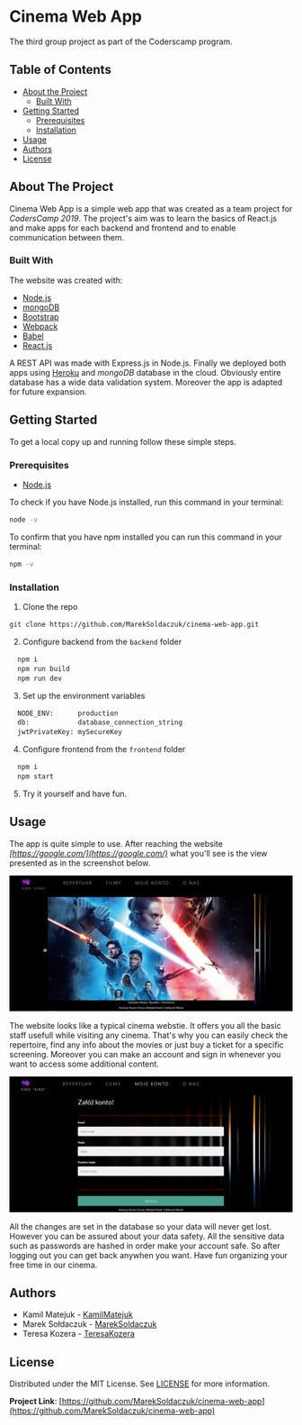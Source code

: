 # Cinema Web App
 The third group project as part of the Coderscamp program.

<!-- TABLE OF CONTENTS -->
## Table of Contents

* [About the Project](#about-the-project)
  * [Built With](#built-with)
* [Getting Started](#getting-started)
  * [Prerequisites](#prerequisites)
  * [Installation](#installation)
* [Usage](#usage)
* [Authors](#authors)
* [License](#license)

<!-- ABOUT THE PROJECT -->
## About The Project

  Cinema Web App is a simple web app that was created as a team project for *CodersCamp 2019*.
  The project's aim was to learn the basics of React.js and make apps for each backend and frontend and to enable communication between them.


### Built With
The website was created with:
* [Node.js](https://nodejs.org)
* [mongoDB](https://www.mongodb.com/)
* [Bootstrap](https://getbootstrap.com)
* [Webpack](https://webpack.js.org/)
* [Babel](https://babeljs.io/)
* [React.js](https://reactjs.org/)

A REST API was made with Express.js in Node.js.
Finally we deployed both apps using [Heroku](https://heroku.com) and *mongoDB* database in the cloud. Obviously entire database has a wide data validation system. Moreover the app is adapted for future expansion.

<!-- GETTING STARTED -->
## Getting Started

To get a local copy up and running follow these simple steps.

### Prerequisites

* [Node.js](https://nodejs.org)

To check if you have Node.js installed, run this command in your terminal:
```sh
node -v
```

To confirm that you have npm installed you can run this command in your terminal:
```sh
npm -v
```

### Installation

1. Clone the repo
```sh
git clone https://github.com/MarekSoldaczuk/cinema-web-app.git
```
2. Configure backend from the `backend` folder
```sh
  npm i
  npm run build
  npm run dev
```
3. Set up the environment variables
```sh
  NODE_ENV:      production
  db:            database_connection_string
  jwtPrivateKey: mySecureKey
```
4. Configure frontend from the `frontend` folder
```sh
  npm i
  npm start
```
5. Try it yourself and have fun.


<!-- USAGE EXAMPLES -->
## Usage
The app is quite simple to use. After reaching the website _[https://google.com/](https://google.com/)_ what you'll see is the view presented as in the screenshot below.

![](frontend/src/img/indexScreen.png)

The website looks like a typical cinema webstie. It offers you all the basic staff usefull while visiting any cinema. That's why you can easily check the repertoire, find any info about the movies or just buy a ticket for a specific screening. Moreover you can make an account and sign in whenever you want to access some additional content.

![](frontend/src/img/signUpScreen.png)

All the changes are set in the database so your data will never get lost.
However you can be assured about your data safety. 
All the sensitive data such as passwords are hashed in order make your account safe.
So after logging out you can get back anywhen you want.
Have fun organizing your free time in our cinema.

## Authors
* Kamil Matejuk - [KamilMatejuk](https://github.com/KamilMatejuk)
* Marek Sołdaczuk - [MarekSoldaczuk](https://github.com/MarekSoldaczuk)
* Teresa Kozera - [TeresaKozera](https://github.com/teresakozera)


<!-- LICENSE -->
## License
Distributed under the MIT License. See [LICENSE](https://choosealicense.com/licenses/mit/) for more information.


**Project Link**: [https://github.com/MarekSoldaczuk/cinema-web-app](https://github.com/MarekSoldaczuk/cinema-web-app)

